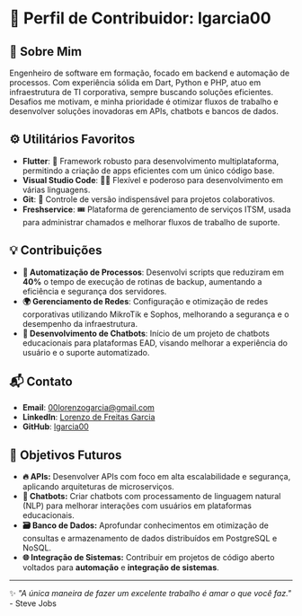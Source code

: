 # 🌟 Perfil de Contribuidor: **lgarcia00**

## 👤 Sobre Mim
Engenheiro de software em formação, focado em backend e automação de processos. Com experiência sólida em Dart, Python e PHP, atuo em infraestrutura de TI corporativa, sempre buscando soluções eficientes. Desafios me motivam, e minha prioridade é otimizar fluxos de trabalho e desenvolver soluções inovadoras em APIs, chatbots e bancos de dados.

## ⚙️ Utilitários Favoritos
- **Flutter**: 🚀 Framework robusto para desenvolvimento multiplataforma, permitindo a criação de apps eficientes com um único código base.
- **Visual Studio Code**:  👨‍💻  Flexível e poderoso para desenvolvimento em várias linguagens.
- **Git**:  📁  Controle de versão indispensável para projetos colaborativos.
- **Freshservice**: 🎟️ Plataforma de gerenciamento de serviços ITSM, usada para administrar chamados e melhorar fluxos de trabalho de suporte.

## 💡 Contribuições
- **🔄 Automatização de Processos**: Desenvolvi scripts que reduziram em **40%** o tempo de execução de rotinas de backup, aumentando a eficiência e segurança dos servidores.
- **🌍 Gerenciamento de Redes**: Configuração e otimização de redes corporativas utilizando MikroTik e Sophos, melhorando a segurança e o desempenho da infraestrutura.
- **🤖 Desenvolvimento de Chatbots**: Início de um projeto de chatbots educacionais para plataformas EAD, visando melhorar a experiência do usuário e o suporte automatizado.

## 📬 Contato
- **Email**: [00lorenzogarcia@gmail.com](mailto:00lorenzogarcia@gmail.com)
- **LinkedIn**: [Lorenzo de Freitas Garcia](https://www.linkedin.com/in/lorenzo-de-freitas-garcia-142590294/)
- **GitHub**: [lgarcia00](https://github.com/lgarcia00)

## 🎯 Objetivos Futuros
- **🔥 APIs:** Desenvolver APIs com foco em alta escalabilidade e segurança, aplicando arquiteturas de microserviços.
- **🤖 Chatbots:** Criar chatbots com processamento de linguagem natural (NLP) para melhorar interações com usuários em plataformas educacionais.
- **🗃️ Banco de Dados:** Aprofundar conhecimentos em otimização de consultas e armazenamento de dados distribuídos em PostgreSQL e NoSQL.
- **🌐 Integração de Sistemas:** Contribuir em projetos de código aberto voltados para **automação** e **integração de sistemas**.

---

✨ *"A única maneira de fazer um excelente trabalho é amar o que você faz."* - Steve Jobs

